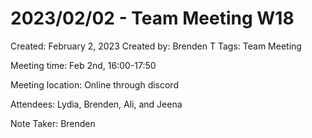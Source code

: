 # 2023/02/02 - Team Meeting W18

Created: February 2, 2023
Created by: Brenden T
Tags: Team Meeting

Meeting time: Feb 2nd, 16:00-17:50

Meeting location: Online through discord

Attendees: Lydia, Brenden, Ali, and Jeena

Note Taker: Brenden
